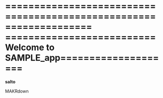 ===================================================================
==========================Welcome to SAMPLE_app====================
===================================================================
<b>salto</b>

MAKRdown
